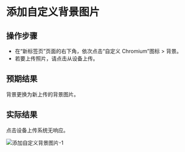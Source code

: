 # 添加自定义背景图片

## 操作步骤

- 在“新标签页”页面的右下角，依次点击“自定义 Chromium”图标 > 背景。
- 若要上传照片，请点击从设备上传。

## 预期结果

背景更换为新上传的背景图片。

## 实际结果

点击设备上传系统无响应。

![添加自定义背景图片-1](../img/添加自定义背景图片-1.png)